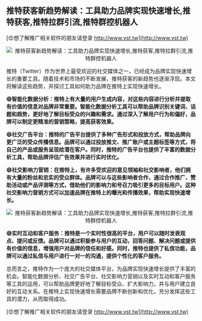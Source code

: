 ## **推特获客新趋势解读：工具助力品牌实现快速增长,推特获客,推特拉群引流,推特群控机器人**

[😍想了解推广相关软件的朋友请登录 http://www.vst.tw](http://www.vst.tw)

 <center><img src="https://vst.tw/MP4/tuiguang/png/4.png" alt="推特获客新趋势解读：工具助力品牌实现快速增长,推特获客,推特拉群引流,推特群控机器人"></center>

推特（Twitter）作为世界上最受欢迎的社交媒体之一，已经成为品牌实现快速增长的重要工具。随着技术和市场的不断发展，推特获客的新趋势也逐渐浮现。本文将解读这些趋势，并探讨工具如何助力品牌在推特上实现快速增长。

**😄智能化数据分析：推特上有大量的用户生成内容，对这些内容进行分析并提取有价值的信息对品牌非常重要。智能化数据分析工具可以帮助品牌识别关键词、话题和趋势，更好地了解目标受众的兴趣和需求。通过深入了解用户行为和偏好，品牌可以制定更精准的营销策略，提高获客效果。**

**😄社交广告平台：推特的广告平台提供了多种广告形式和投放方式，帮助品牌向更广泛的受众传播信息。品牌可以通过投放推文、推广账户或主题标签等方式，将自己的产品或服务呈现给潜在客户。同时，推特的广告平台也提供了丰富的数据分析工具，帮助品牌评估广告效果并进行实时优化。**

**😄社交影响力营销：在推特上，有许多受欢迎的意见领袖和社交影响者，他们拥有大量的粉丝和忠实的受众群体。品牌可以与这些影响者合作，通过合作推广、赞助活动或产品评测等方式，借助他们的影响力和号召力吸引更多的目标用户。这种社交影响力营销方式可以加速品牌在推特上的曝光和传播效果，帮助实现快速增长。**

 <center><img src="https://vst.tw/MP4/tuiguang/png/3.png" alt="推特获客新趋势解读：工具助力品牌实现快速增长,推特获客,推特拉群引流,推特群控机器人"></center>

**😄实时互动和客户服务：推特是一个实时性很高的平台，用户可以随时发表观点、提问或反馈。品牌可以通过积极参与用户的互动，回答问题、解决问题或提供有价值的信息，增强用户对品牌的信任和好感。同时，推特也提供了私信功能，品牌可以通过私信与用户进行一对一的沟通，提供个性化的客户服务。**

总而言之，推特作为一个庞大的社交媒体平台，为品牌实现快速增长提供了丰富的机会。智能化数据分析、社交广告平台、社交影响力营销以及实时互动和客户服务等工具的运用，可以帮助品牌更好地了解目标受众、扩大影响力，并与用户建立良好的互动关系。在推特上实现快速增长需要品牌不断创新和优化，充分发挥这些工具的潜力，从而取得成功。

[😍想了解推广相关软件的朋友请登录 http://www.vst.tw](http://www.vst.tw)



